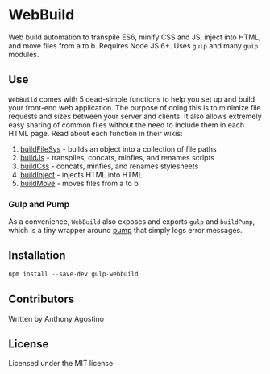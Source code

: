 # WebBuild
Web build automation to transpile ES6, minify CSS and JS, inject into HTML, and move files from a to b. Requires Node JS 6+. Uses `gulp` and many `gulp` modules.

## Use
`WebBuild` comes with 5 dead-simple functions to help you set up and build your front-end web application. The purpose of doing this is to minimize file requests and sizes between your server and clients. It also allows extremely easy sharing of common files without the need to include them in each HTML page. Read about each function in their wikis:

1. [buildFileSys](https://github.com/Voliware/WebBuild/wiki/buildFileSys)  - builds an object into a collection of file paths
2. [buildJs](https://github.com/Voliware/WebBuild/wiki/buildJs)  - transpiles, concats, minfies, and renames scripts
3. [buildCss](https://github.com/Voliware/WebBuild/wiki/buildCss)  - concats, minfies, and renames stylesheets
4. [buildInject](https://github.com/Voliware/WebBuild/wiki/buildInject)  - injects HTML into HTML
5. [buildMove](https://github.com/Voliware/WebBuild/wiki/buildMove)  - moves files from a to b


### Gulp and Pump
As a convenience, `WebBuild` also exposes and exports `gulp` and `buildPump`, which is a tiny wrapper around [pump](https://www.npmjs.com/package/pump) that simply logs error messages.

## Installation
```js
npm install --save-dev gulp-webbuild
```
## Contributors
Written by Anthony Agostino

## License
Licensed under the MIT license
